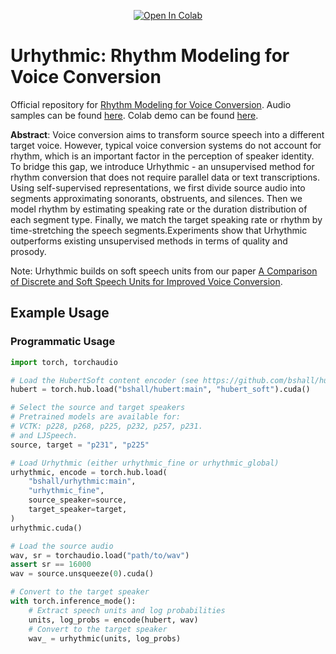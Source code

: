 <p align="center">
    <a target="_blank" href="https://colab.research.google.com/github/bshall/urhythmic/blob/main/urhythmic_demo.ipynb">
        <img src="https://colab.research.google.com/assets/colab-badge.svg" alt="Open In Colab"/>
    </a>
</p>

# Urhythmic: Rhythm Modeling for Voice Conversion

Official repository for [Rhythm Modeling for Voice Conversion](). Audio samples can be found [here](https://ubisoft-laforge.github.io/speech/urhythmic/). Colab demo can be found [here](https://colab.research.google.com/github/bshall/urhythmic/blob/main/urhythmic_demo.ipynb).

**Abstract**: Voice conversion aims to transform source speech into a different target voice.  However, typical voice conversion systems do not account for rhythm, which is an important factor in the perception of speaker identity. To bridge this gap, we introduce Urhythmic - an unsupervised method for rhythm conversion that does not require parallel data or text transcriptions. Using self-supervised representations, we first divide source audio into segments  approximating sonorants, obstruents, and silences. Then we model rhythm by estimating speaking rate or the duration distribution of each segment type. Finally, we match the target speaking rate or rhythm by time-stretching the speech segments.Experiments show that Urhythmic outperforms existing unsupervised methods in terms of quality and prosody.

Note: Urhythmic builds on soft speech units from our paper [A Comparison of Discrete and Soft Speech Units for Improved Voice Conversion](https://github.com/bshall/soft-vc/).

## Example Usage

### Programmatic Usage

```python
import torch, torchaudio

# Load the HubertSoft content encoder (see https://github.com/bshall/hubert/)
hubert = torch.hub.load("bshall/hubert:main", "hubert_soft").cuda()

# Select the source and target speakers
# Pretrained models are available for:
# VCTK: p228, p268, p225, p232, p257, p231.
# and LJSpeech.
source, target = "p231", "p225"

# Load Urhythmic (either urhythmic_fine or urhythmic_global)
urhythmic, encode = torch.hub.load(
    "bshall/urhythmic:main", 
    "urhythmic_fine", 
    source_speaker=source, 
    target_speaker=target,
)
urhythmic.cuda()

# Load the source audio
wav, sr = torchaudio.load("path/to/wav")
assert sr == 16000
wav = source.unsqueeze(0).cuda()

# Convert to the target speaker
with torch.inference_mode():
    # Extract speech units and log probabilities
    units, log_probs = encode(hubert, wav)
    # Convert to the target speaker
    wav_ = urhythmic(units, log_probs)
```
